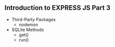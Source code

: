 ## Introduction to EXPRESS JS Part 3

- Third-Party Packages
  - nodemon
- SQLite Methods
  - get()
  - run()
